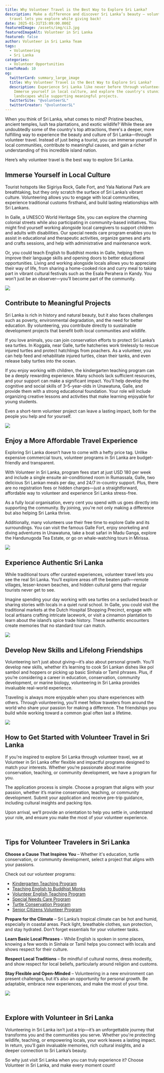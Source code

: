 ```yaml
---
title: Why Volunteer Travel is the Best Way to Explore Sri Lanka?
description: Make a difference and discover Sri Lanka’s beauty – volunteer
  travel lets you explore while giving back!
date: 2025-01-31T15:09:00.000Z
featuredImage: /assets/img/ci3.jpg
featuredImageAlt: Volunteer in Sri Lanka
featured: false
author: Volunteer in Sri Lanka Team
tags:
  - Volunteering
  - Sri Lanka
categories:
  - Volunteer Opportunities
timeToRead: 10
og:
  twitterCard: summary_large_image
  title: Why Volunteer Travel is the Best Way to Explore Sri Lanka?
  description: Experience Sri Lanka like never before through volunteer travel.
    Immerse yourself in local culture, and explore the country's stunning
    landscapes while supporting meaningful projects.
  twitterSite: "@volunteerSL"
  twitterCreator: "@volunteerSL"
---
```

When you think of Sri Lanka, what comes to mind? Pristine beaches, ancient temples, lush tea plantations, and exotic wildlife? While these are undoubtedly some of the country's top attractions, there's a deeper, more fulfilling way to experience the beauty and culture of Sri Lanka—through volunteer travel. Instead of just being a tourist, you can immerse yourself in local communities, contribute to meaningful causes, and gain a richer understanding of this incredible island nation.

Here’s why volunteer travel is the best way to explore Sri Lanka.



## Immerse Yourself in Local Culture

Tourist hotspots like Sigiriya Rock, Galle Fort, and Yala National Park are breathtaking, but they only scratch the surface of Sri Lanka’s vibrant culture. Volunteering allows you to engage with local communities, experience traditional customs firsthand, and build lasting relationships with Sri Lankans.

In Galle, a UNESCO World Heritage Site, you can explore the charming colonial streets while also participating in community-based initiatives. You might find yourself working alongside local caregivers to support children and adults with disabilities. Our special needs care program enables you to assist in educational and therapeutic activities, organize games and arts and crafts sessions, and help with administrative and maintenance work.

Or, you could teach English to Buddhist monks in Galle, helping them improve their language skills and opening doors to better educational opportunities. Living and working alongside locals allows you to appreciate their way of life, from sharing a home-cooked rice and curry meal to taking part in vibrant cultural festivals such as the Esala Perahera in Kandy. You won’t just be an observer—you’ll become part of the community.

![](/assets/img/b11.jpg)



## Contribute to Meaningful Projects

Sri Lanka is rich in history and natural beauty, but it also faces challenges such as poverty, environmental degradation, and the need for better education. By volunteering, you contribute directly to sustainable development projects that benefit both local communities and wildlife.

If you love animals, you can join conservation efforts to protect Sri Lanka’s sea turtles. In Koggala, near Galle, turtle hatcheries work tirelessly to rescue injured turtles and protect hatchlings from poachers. As a volunteer, you can help feed and rehabilitate injured turtles, clean their tanks, and even release baby turtles into the ocean.

If you enjoy working with children, the kindergarten teaching program can be a deeply rewarding experience. Many schools lack sufficient resources, and your support can make a significant impact. You’ll help develop the cognitive and social skills of 3–5-year-olds in Unawatuna, Galle, and provide them with a strong educational foundation. Your role will include organizing creative lessons and activities that make learning enjoyable for young students.

Even a short-term volunteer project can leave a lasting impact, both for the people you help and for yourself.

![](/assets/img/b13.jpg)



## Enjoy a More Affordable Travel Experience

Exploring Sri Lanka doesn’t have to come with a hefty price tag. Unlike expensive commercial tours, volunteer programs in Sri Lanka are budget-friendly and transparent.

With Volunteer in Sri Lanka, program fees start at just USD 180 per week and include a single ensuite air-conditioned room in Rumassala, Galle, two delicious Sri Lankan meals per day, and 24/7 in-country support. Plus, there are no registration fees or hidden charges—just a straightforward, affordable way to volunteer and experience Sri Lanka stress-free.

As a fully local organisation, every cent you spend with us goes directly into supporting the community. By joining, you're not only making a difference but also helping Sri Lanka thrive.

Additionally, many volunteers use their free time to explore Galle and its surroundings. You can visit the famous Galle Fort, enjoy snorkeling and diving adventures in Unawatuna, take a boat safari in Madu Ganga, explore the Handunugoda Tea Estate, or go on whale-watching tours in Mirissa.

![](/assets/img/b12.jpg)



## Experience Authentic Sri Lanka

While traditional tours offer curated experiences, volunteer travel lets you see the real Sri Lanka. You’ll explore areas off the beaten path—remote villages, lesser-known beaches, and hidden cultural gems that regular tourists never get to see.

Imagine spending your day working with sea turtles on a secluded beach or sharing stories with locals in a quiet rural school. In Galle, you could visit the traditional markets at the Dutch Hospital Shopping Precinct, engage with local artisans crafting intricate lacework, or visit a cinnamon plantation to learn about the island’s spice trade history. These authentic encounters create memories that no standard tour can match.

![](/assets/img/bb2.jpg)



## Develop New Skills and Lifelong Friendships

Volunteering isn’t just about giving—it’s also about personal growth. You’ll develop new skills, whether it’s learning to cook Sri Lankan dishes like pol sambol and hoppers or picking up basic Sinhala or Tamil phrases. Plus, if you’re considering a career in education, conservation, community development, or marine biology, volunteering in Sri Lanka provides invaluable real-world experience.

Traveling is always more enjoyable when you share experiences with others. Through volunteering, you’ll meet fellow travelers from around the world who share your passion for making a difference. The friendships you build while working toward a common goal often last a lifetime.

![](/assets/img/b1.jpg)



## How to Get Started with Volunteer Travel in Sri Lanka

If you're inspired to explore Sri Lanka through volunteer travel, we at Volunteer in Sri Lanka offer flexible and impactful programs designed to match your interests. Whether you’re passionate about marine conservation, teaching, or community development, we have a program for you.

The application process is simple. Choose a program that aligns with your passion, whether it’s marine conservation, teaching, or community development. Submit your application and receive pre-trip guidance, including cultural insights and packing tips.

Upon arrival, we’ll provide an orientation to help you settle in, understand your role, and ensure you make the most of your volunteer experience.

 

## Tips for Volunteer Travelers in Sri Lanka

**Choose a Cause That Inspires You** – Whether it's education, turtle conservation, or community development, select a project that aligns with your passions.

Check out our volunteer programs:

* [Kindergarten Teaching Program](https://volunteerinsrilanka.org/volunteer-programs/kindergarten-teaching-volunteer-program-in-sri-lanka/)
* [Teaching English to Buddhist Monks](https://volunteerinsrilanka.org/volunteer-programs/teaching-english-to-buddhist-monks-in-sri-lanka-program/)
* [Volunteer English Teaching Program](https://volunteerinsrilanka.org/volunteer-programs/volunteer-english-teaching-program-in-sri-lanka/)
* [Special Needs Care Program](https://volunteerinsrilanka.org/volunteer-programs/special-needs-care-volunteer-program-in-sri-lanka/)
* [Turtle Conservation Program](https://volunteerinsrilanka.org/volunteer-programs/turtle-conservation-volunteer-program-in-sri-lanka-galle/)
* [Senior Citizens Volunteer Program](https://volunteerinsrilanka.org/volunteer-programs/senior-citizens-volunteer-program-in-sri-lanka/)

**Prepare for the Climate** – Sri Lanka’s tropical climate can be hot and humid, especially in coastal areas. Pack light, breathable clothes, sun protection, and stay hydrated. Don’t forget essentials for your volunteer tasks.

**Learn Basic Local Phrases** – While English is spoken in some places, knowing a few words in Sinhala or Tamil helps you connect with locals and shows respect for their culture.

**Respect Local Traditions** – Be mindful of cultural norms, dress modestly, and show respect for local beliefs, particularly around religion and customs.

**Stay Flexible and Open-Minded** – Volunteering in a new environment can present challenges, but it’s also an opportunity for personal growth. Be adaptable, embrace new experiences, and make the most of your time.

![](/assets/img/b3.jpg)

 

## Explore with Volunteer in Sri Lanka

Volunteering in Sri Lanka isn’t just a trip—it’s an unforgettable journey that transforms you and the communities you serve. Whether you're protecting wildlife, teaching, or empowering locals, your work leaves a lasting impact. In return, you’ll gain invaluable memories, rich cultural insights, and a deeper connection to Sri Lanka’s beauty.

So why just visit Sri Lanka when you can truly experience it? Choose Volunteer in Sri Lanka, and make every moment count!
